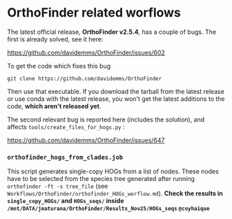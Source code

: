 # OrthoFinder related worflows

The latest official release, **OrthoFinder v2.5.4**, has a couple of bugs. The first is already solved, see it here:

<https://github.com/davidemms/OrthoFinder/issues/602>

To get the code which fixes this bug

```
git clone https://github.com/davidemms/OrthoFinder
```

Then use that executable. If you download the tarball from the latest release or use conda with the latest release, you won't get the latest additions to the code, **which aren't released yet**.


The second relevant bug is reported here (includes the solution), and affects `tools/create_files_for_hogs.py` :

<https://github.com/davidemms/OrthoFinder/issues/647>

### `orthofinder_hogs_from_clades.job`

This script generates single-copy HOGs from a list of nodes. These nodes
have to be selected from the species tree generated after running `orthofinder -ft -s tree_file` (see `Workflows/OrthoFinder/orthofinder_HOGs_worflow.md`).
**Check the results in `single_copy_HOGs/` and `HOGs_seqs/` inside `/mnt/DATA/jmaturana/OrthoFinder/Results_Nov25/HOGs_seqs` `@coyhaique`**